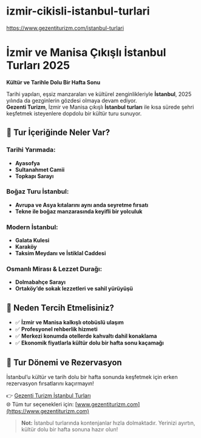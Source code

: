 # izmir-cikisli-istanbul-turlari
https://www.gezentiturizm.com/istanbul-turlari

# İzmir ve Manisa Çıkışlı İstanbul Turları 2025  
**Kültür ve Tarihle Dolu Bir Hafta Sonu**

Tarihi yapıları, eşsiz manzaraları ve kültürel zenginlikleriyle **İstanbul**, 2025 yılında da gezginlerin gözdesi olmaya devam ediyor.  
**Gezenti Turizm**, İzmir ve Manisa çıkışlı **İstanbul turları** ile kısa sürede şehri keşfetmek isteyenlere dopdolu bir kültür turu sunuyor.

## 🕌 Tur İçeriğinde Neler Var?

### Tarihi Yarımada:
- **Ayasofya**
- **Sultanahmet Camii**
- **Topkapı Sarayı**

### Boğaz Turu İstanbul:
- **Avrupa ve Asya kıtalarını aynı anda seyretme fırsatı**
- **Tekne ile boğaz manzarasında keyifli bir yolculuk**

### Modern İstanbul:
- **Galata Kulesi**
- **Karaköy**
- **Taksim Meydanı ve İstiklal Caddesi**

### Osmanlı Mirası & Lezzet Durağı:
- **Dolmabahçe Sarayı**
- **Ortaköy’de sokak lezzetleri ve sahil yürüyüşü**

## 🚌 Neden Tercih Etmelisiniz?

- ✅ **İzmir ve Manisa kalkışlı otobüslü ulaşım**  
- ✅ **Profesyonel rehberlik hizmeti**  
- ✅ **Merkezi konumda otellerde kahvaltı dahil konaklama**  
- ✅ **Ekonomik fiyatlarla kültür dolu bir hafta sonu kaçamağı**

## 📅 Tur Dönemi ve Rezervasyon

İstanbul’u kültür ve tarih dolu bir hafta sonunda keşfetmek için erken rezervasyon fırsatlarını kaçırmayın!

👉 [Gezenti Turizm İstanbul Turları](https://www.gezentiturizm.com/istanbul-turlari)  
🌐 Tüm tur seçenekleri için: [www.gezentiturizm.com](https://www.gezentiturizm.com)

> **Not:** İstanbul turlarında kontenjanlar hızla dolmaktadır. Yerinizi ayırtın, kültür dolu bir hafta sonuna hazır olun!
